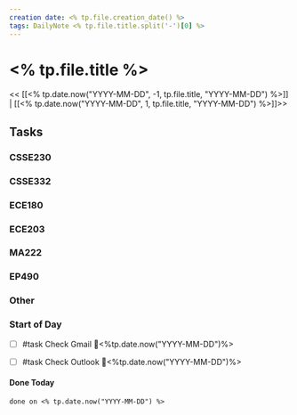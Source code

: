 ```yaml
---
creation date: <% tp.file.creation_date() %>
tags: DailyNote <% tp.file.title.split('-')[0] %>
---
```



# <% tp.file.title %>

<< [[<% tp.date.now("YYYY-MM-DD", -1, tp.file.title, "YYYY-MM-DD") %>]] | [[<% tp.date.now("YYYY-MM-DD", 1, tp.file.title, "YYYY-MM-DD") %>]]>>

## Tasks

### CSSE230

### CSSE332

### ECE180

### ECE203

### MA222

### EP490

### Other

### Start of Day
- [ ] #task Check Gmail  📅<%tp.date.now("YYYY-MM-DD")%>
- [ ] #task Check Outlook  📅<%tp.date.now("YYYY-MM-DD")%>




#### Done Today

```tasks
done on <% tp.date.now("YYYY-MM-DD") %>
```